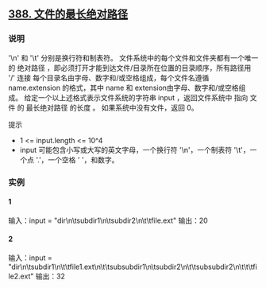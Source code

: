 ## [388. 文件的最长绝对路径](https://leetcode-cn.com/problems/longest-absolute-file-path/)

### 说明
'\n' 和 '\t' 分别是换行符和制表符。
文件系统中的每个文件和文件夹都有一个唯一的 绝对路径 ，即必须打开才能到达文件/目录所在位置的目录顺序，所有路径用 '/' 连接
每个目录名由字母、数字和/或空格组成，每个文件名遵循 name.extension 的格式，其中 name 和 extension由字母、数字和/或空格组成。
给定一个以上述格式表示文件系统的字符串 input ，返回文件系统中 指向 文件 的 最长绝对路径 的长度 。
如果系统中没有文件，返回 0。

提示
* 1 <= input.length <= 10^4
* input 可能包含小写或大写的英文字母，一个换行符 '\n'，一个制表符 '\t'，一个点 '.'，一个空格 ' '，和数字。

### 实例
#### 1
输入：input = "dir\n\tsubdir1\n\tsubdir2\n\t\tfile.ext"
输出：20

#### 2
输入：input = "dir\n\tsubdir1\n\t\tfile1.ext\n\t\tsubsubdir1\n\tsubdir2\n\t\tsubsubdir2\n\t\t\tfile2.ext"
输出：32